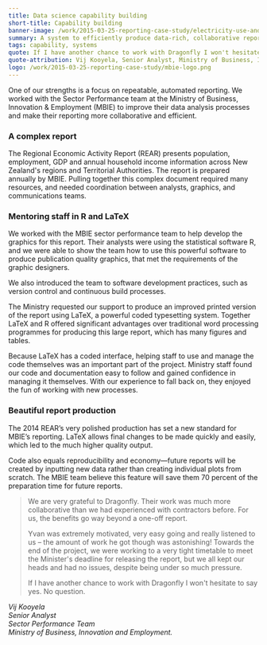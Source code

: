 ```yaml
---
title: Data science capability building
short-title: Capability building
banner-image: /work/2015-03-25-reporting-case-study/electricity-use-and-demand.png
summary: A system to efficiently produce data-rich, collaborative reports.
tags: capability, systems
quote: If I have another chance to work with Dragonfly I won't hesitate to say yes. No question. 
quote-attribution: Vij Kooyela, Senior Analyst, Ministry of Business, Innovation and Employment 
logo: /work/2015-03-25-reporting-case-study/mbie-logo.png
---
```

One of our strengths is a focus on repeatable, automated reporting. We worked with the Sector Performance
team at the Ministry of Business, Innovation & Employment (MBIE) to improve their data analysis processes and make their reporting more collaborative and efficient.
<!--more-->

### A complex report 
The Regional Economic Activity Report (REAR) presents population, 
employment, GDP and annual household income information across New Zealand's regions
and Territorial Authorities. The report is prepared annually by MBIE. Pulling together this complex
document required many resources, and needed coordination between analysts, graphics,
and communications teams.

### Mentoring staff in R and LaTeX
We worked with the MBIE sector performance team to help develop the graphics for
this report. Their analysts were using the statistical software R, and we were able to show 
the team how to use this powerful software to produce publication quality graphics,
that met the requirements of the graphic designers. 

We also introduced the team to software development practices, such as version 
control and continuous build processes.

The Ministry requested our support to produce an improved printed version of 
the report using LaTeX, a powerful coded typesetting system. Together 
LaTeX and R offered significant advantages over traditional 
word processing programmes for producing this large report, which has many figures and tables.

Because LaTeX has a coded interface, helping staff to use and manage the 
code themselves was an important part of the project. Ministry staff found our code and documentation easy to follow and gained 
confidence in managing it themselves. With our experience to fall back on, 
they enjoyed the fun of working with new processes.

### Beautiful report production
The 2014 REAR’s very polished production has set a new standard for 
MBIE’s reporting. LaTeX allows final changes to be made quickly and easily, 
which led to the much higher quality output.

Code also equals reproducibility and economy—future reports will be created 
by inputting new data rather than creating individual plots from scratch. The 
MBIE team believe this feature will save them 70 percent of the preparation 
time for future reports. 

>We are very grateful to Dragonfly. Their work was much more collaborative 
>than we had experienced with contractors before. For us, the benefits go 
>way beyond a one-off report. 
>
>Yvan was extremely motivated, very easy going and really listened to us – 
>the amount of work he got though was astonishing! Towards the end of the 
>project, we were working to a very tight timetable to meet the Minister's 
>deadline for releasing the report, but we all kept our heads and had no issues, 
>despite being under so much pressure.
>
>If I have another chance to work with Dragonfly I won't hesitate to say yes. 
>No question.

<cite>Vij Kooyela<br />
Senior Analyst<br />
Sector Performance Team<br />
Ministry of Business, Innovation and Employment.</cite>



